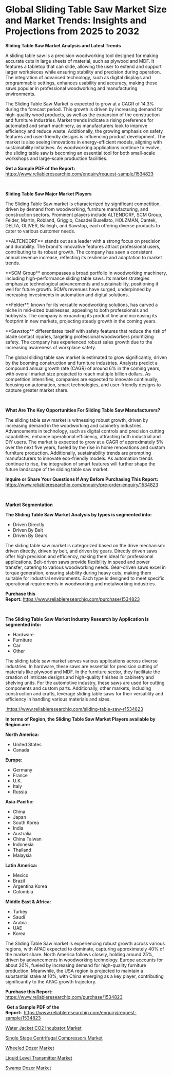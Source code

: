 <p><h1>Global Sliding Table Saw Market Size and Market Trends: Insights and Projections from 2025 to 2032</h1></p><p><strong>Sliding Table Saw Market Analysis and Latest Trends</strong></p>
<p><p>A sliding table saw is a precision woodworking tool designed for making accurate cuts in large sheets of material, such as plywood and MDF. It features a tabletop that can slide, allowing the user to extend and support larger workpieces while ensuring stability and precision during operation. The integration of advanced technology, such as digital displays and programmable settings, enhances usability and accuracy, making these saws popular in professional woodworking and manufacturing environments.</p><p>The Sliding Table Saw Market is expected to grow at a CAGR of 14.3% during the forecast period. This growth is driven by increasing demand for high-quality wood products, as well as the expansion of the construction and furniture industries. Market trends indicate a rising preference for automated and smart machinery, as manufacturers look to improve efficiency and reduce waste. Additionally, the growing emphasis on safety features and user-friendly designs is influencing product development. The market is also seeing innovations in energy-efficient models, aligning with sustainability initiatives. As woodworking applications continue to evolve, the sliding table saw is becoming an essential tool for both small-scale workshops and large-scale production facilities.</p></p>
<p><strong>Get a Sample PDF of the Report:&nbsp;</strong> <a href="https://www.reliableresearchiq.com/enquiry/request-sample/1534823?utm_campaign=973&utm_medium=2&utm_source=Github&utm_content=ia&utm_term=17022025&utm_id=sliding-table-saw">https://www.reliableresearchiq.com/enquiry/request-sample/1534823</a></p>
<p>&nbsp;</p>
<p><strong>Sliding Table Saw Major Market Players</strong></p>
<p><p>The Sliding Table Saw market is characterized by significant competition, driven by demand from woodworking, furniture manufacturing, and construction sectors. Prominent players include ALTENDORF, SCM Group, Felder, Martin, Robland, Griggio, Casadei Busellato, HOLZMAN, Cantek, DELTA, OLIVER, Baileigh, and Sawstop, each offering diverse products to cater to various customer needs.</p><p>**ALTENDORF** stands out as a leader with a strong focus on precision and durability. The brand's innovative features attract professional users, contributing to its robust growth. The company has seen a consistent annual revenue increase, reflecting its resilience and adaptation to market trends.</p><p>**SCM Group** encompasses a broad portfolio in woodworking machinery, including high-performance sliding table saws. Its market strategies emphasize technological advancements and sustainability, positioning it well for future growth. SCM’s revenues have surged, underpinned by increasing investments in automation and digital solutions.</p><p>**Felder**, known for its versatile woodworking solutions, has carved a niche in mid-sized businesses, appealing to both professionals and hobbyists. The company is expanding its product line and increasing its footprint in new markets, projecting steady growth in the coming years.</p><p>**Sawstop** differentiates itself with safety features that reduce the risk of blade contact injuries, targeting professional woodworkers prioritizing safety. The company has experienced robust sales growth due to the increasing awareness of workplace safety.</p><p>The global sliding table saw market is estimated to grow significantly, driven by the booming construction and furniture industries. Analysts predict a compound annual growth rate (CAGR) of around 6% in the coming years, with overall market size projected to reach multiple billion dollars. As competition intensifies, companies are expected to innovate continually, focusing on automation, smart technologies, and user-friendly designs to capture greater market share.</p></p>
<p>&nbsp;</p>
<p><strong>What Are The Key Opportunities For Sliding Table Saw Manufacturers?</strong></p>
<p><p>The sliding table saw market is witnessing robust growth, driven by increasing demand in the woodworking and cabinetry industries. Advancements in technology, such as digital controls and precision cutting capabilities, enhance operational efficiency, attracting both industrial and DIY users. The market is expected to grow at a CAGR of approximately 5% over the next five years, fueled by the rise in home renovations and custom furniture production. Additionally, sustainability trends are prompting manufacturers to innovate eco-friendly models. As automation trends continue to rise, the integration of smart features will further shape the future landscape of the sliding table saw market.</p></p>
<p><strong>Inquire or Share Your Questions If Any Before Purchasing This Report:</strong> <a href="https://www.reliableresearchiq.com/enquiry/pre-order-enquiry/1534823?utm_campaign=973&utm_medium=2&utm_source=Github&utm_content=ia&utm_term=17022025&utm_id=sliding-table-saw">https://www.reliableresearchiq.com/enquiry/pre-order-enquiry/1534823</a></p>
<p>&nbsp;</p>
<p><strong>Market Segmentation</strong></p>
<p><strong>The Sliding Table Saw Market Analysis by types is segmented into:</strong></p>
<p><ul><li>Driven Directly</li><li>Driven By Belt</li><li>Driven By Gears</li></ul></p>
<p><p>The sliding table saw market is categorized based on the drive mechanism: driven directly, driven by belt, and driven by gears. Directly driven saws offer high precision and efficiency, making them ideal for professional applications. Belt-driven saws provide flexibility in speed and power transfer, catering to various woodworking needs. Gear-driven saws excel in torque generation, ensuring stability during heavy cuts, making them suitable for industrial environments. Each type is designed to meet specific operational requirements in woodworking and metalworking industries.</p></p>
<p><strong>Purchase this Report:&nbsp;</strong><a href="https://www.reliableresearchiq.com/purchase/1534823?utm_campaign=973&utm_medium=2&utm_source=Github&utm_content=ia&utm_term=17022025&utm_id=sliding-table-saw">https://www.reliableresearchiq.com/purchase/1534823</a></p>
<p>&nbsp;</p>
<p><strong>The Sliding Table Saw Market Industry Research by Application is segmented into:</strong></p>
<p><ul><li>Hardware</li><li>Furniture</li><li>Car</li><li>Other</li></ul></p>
<p><p>The sliding table saw market serves various applications across diverse industries. In hardware, these saws are essential for precision cutting of materials like plywood and MDF. In the furniture sector, they facilitate the creation of intricate designs and high-quality finishes in cabinetry and shelving units. For the automotive industry, these saws are used for cutting components and custom parts. Additionally, other markets, including construction and crafts, leverage sliding table saws for their versatility and efficiency in handling various materials and sizes.</p></p>
<p><a href="https://www.reliableresearchiq.com/sliding-table-saw-r1534823?utm_campaign=973&utm_medium=2&utm_source=Github&utm_content=ia&utm_term=17022025&utm_id=sliding-table-saw">&nbsp;https://www.reliableresearchiq.com/sliding-table-saw-r1534823</a></p>
<p><strong>In terms of Region, the Sliding Table Saw Market Players available by Region are:</strong></p>
<p>
    <p> <strong> North America: </strong>
        <ul>
            <li>United States</li>
            <li>Canada</li>
        </ul>
        </p> 
    <p> <strong> Europe: </strong>
        <ul>
            <li>Germany</li>
            <li>France</li>
            <li>U.K.</li>
            <li>Italy</li>
            <li>Russia</li>
        </ul>
        </p> 
    <p> <strong> Asia-Pacific: </strong>
        <ul>
            <li>China</li>
            <li>Japan</li>
            <li>South Korea</li>
            <li>India</li>
            <li>Australia</li>
            <li>China Taiwan</li>
            <li>Indonesia</li>
            <li>Thailand</li>
            <li>Malaysia</li>
        </ul>
        </p> 
    <p> <strong> Latin America: </strong>
        <ul>
            <li>Mexico</li>
            <li>Brazil</li>
            <li>Argentina Korea</li>
            <li>Colombia</li>
        </ul>
        </p> 
    <p> <strong> Middle East & Africa: </strong>
        <ul>
            <li>Turkey</li>
            <li>Saudi</li>
            <li>Arabia</li>
            <li>UAE</li>
            <li>Korea</li>
        </ul>
    </p>
    </p>
<p><p>The Sliding Table Saw market is experiencing robust growth across various regions, with APAC expected to dominate, capturing approximately 40% of the market share. North America follows closely, holding around 25%, driven by advancements in woodworking technology. Europe accounts for about 20%, fueled by increasing demand for high-quality furniture production. Meanwhile, the USA region is projected to maintain a substantial stake at 10%, with China emerging as a key player, contributing significantly to the APAC growth trajectory.</p></p>
<p><strong>Purchase this Report: </strong><a href="https://www.reliableresearchiq.com/purchase/1534823?utm_campaign=973&utm_medium=2&utm_source=Github&utm_content=ia&utm_term=17022025&utm_id=sliding-table-saw">https://www.reliableresearchiq.com/purchase/1534823</a></p>
<p>&nbsp;<strong>Get a Sample PDF of the Report:&nbsp;&nbsp;</strong><a href="https://www.reliableresearchiq.com/enquiry/request-sample/1534823?utm_campaign=973&utm_medium=2&utm_source=Github&utm_content=ia&utm_term=17022025&utm_id=sliding-table-saw">https://www.reliableresearchiq.com/enquiry/request-sample/1534823</a></p>
<p><strong></strong></p>
<p><p><a href="https://github.com/aarajlyre/Market-Research-Report-List-1/blob/main/water-jacket-co2-incubator-market.md?utm_campaign=973&utm_medium=2&utm_source=Github&utm_content=ia&utm_term=17022025&utm_id=sliding-table-saw">Water Jacket CO2 Incubator Market</a></p><p><a href="https://github.com/elvutedipela/Market-Research-Report-List-1/blob/main/single-stage-centrifugal-compressors-market.md?utm_campaign=973&utm_medium=2&utm_source=Github&utm_content=ia&utm_term=17022025&utm_id=sliding-table-saw">Single Stage Centrifugal Compressors Market</a></p><p><a href="https://github.com/sponsumelo/Market-Research-Report-List-1/blob/main/wheeled-dozer-market.md?utm_campaign=973&utm_medium=2&utm_source=Github&utm_content=ia&utm_term=17022025&utm_id=sliding-table-saw">Wheeled Dozer Market</a></p><p><a href="https://github.com/sawrovpipolo/Market-Research-Report-List-1/blob/main/liquid-level-transmitter-market.md?utm_campaign=973&utm_medium=2&utm_source=Github&utm_content=ia&utm_term=17022025&utm_id=sliding-table-saw">Liquid Level Transmitter Market</a></p><p><a href="https://github.com/ritooesiaba/Market-Research-Report-List-1/blob/main/swamp-dozer-market.md?utm_campaign=973&utm_medium=2&utm_source=Github&utm_content=ia&utm_term=17022025&utm_id=sliding-table-saw">Swamp Dozer Market</a></p></p>